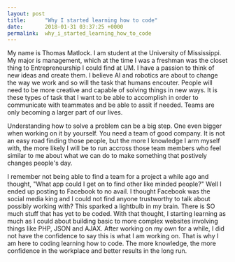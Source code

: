 ```yaml
---
layout: post
title:      "Why I started learning how to code"
date:       2018-01-31 03:37:25 +0000
permalink:  why_i_started_learning_how_to_code
---
```


My name is Thomas Matlock. I am student at the University of Mississippi. My major is management, which at the time I was a freshman was the closet thing to Entrepreneurship I could find at UM. I have a passion to think of new ideas and create them. I believe AI and robotics are about to change the way we work and so will the task that humans encouter. People will need to be more creative and capable of solving things in new ways. It is these types of task that I want to be able to accomplish in order to communicate with teammates and be able to assit if needed. Teams are only becoming a larger part of our lives.

Understanding how to solve a problem can be a big step. One even bigger when working on it by yourself. You need a team of good company. It is not an easy road finding those people, but the more I knowledge I arm myself with, the more likely I will be to run accross those team members who feel similar to me about what we can do to make something that postively changes people's day.

I remember not being able to find a team for a project a while ago and thought, "What app could I get on to find other like minded people?" Well I ended up posting to Facebook to no avail. I thought Facebook was the social media king and I could not find anyone trustworthy to talk about possibly working with? This sparked a lightbulb in my brain. There is SO much stuff that has yet to be coded. With that thought, I starting learning as much as I could about building basic to more complex websites involving things like PHP, JSON and AJAX. After working on my own for a while, I did not have the confidence to say this is what I am working on. That is why I am here to coding learning how to code. The more knowledge, the more confidence in the workplace and better results in the long run.
